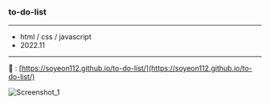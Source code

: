### to-do-list
---
- html / css / javascript
- 2022.11
---
🔗 : [https://soyeon112.github.io/to-do-list/](https://soyeon112.github.io/to-do-list/)


![Screenshot_1](https://user-images.githubusercontent.com/29302463/208290520-2c416145-d0c8-460e-ab63-0827e58b6861.png)
